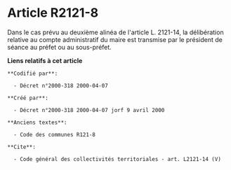# Article R2121-8

Dans le cas prévu au deuxième alinéa de l'article L. 2121-14, la délibération relative au compte administratif du maire est
transmise par le président de séance au préfet ou au sous-préfet.

**Liens relatifs à cet article**

	**Codifié par**:

	  - Décret n°2000-318 2000-04-07

	**Créé par**:

	  - Décret n°2000-318 2000-04-07 jorf 9 avril 2000

	**Anciens textes**:

	  - Code des communes R121-8

	**Cite**:

	  - Code général des collectivités territoriales - art. L2121-14 (V)
